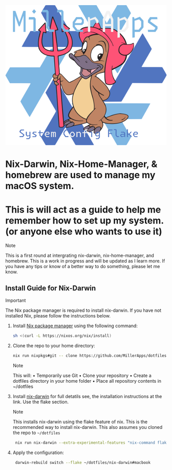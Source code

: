 ![nix-darwin-flake](nix-darwin-flake.png)

# Nix-Darwin, Nix-Home-Manager, & homebrew are used to manage my macOS system.
# This is will act as a guide to help me remember how to set up my system. (or anyone else who wants to use it)

> [!NOTE]
> This is a first round at intergrating nix-darwin, nix-home-manager, and homebrew. This is a work in progress and will be updated as I learn more.
> If you have any tips or know of a better way to do something, please let me know.

## Install Guide for Nix-Darwin

> [!IMPORTANT]
> The Nix package manager is required to install nix-darwin. If you have not installed Nix, please follow the instructions below.

1. Install [Nix package manager](https://nixos.org/download/#nix-install-macos) using the following command:
    ```sh
    sh <(curl -L https://nixos.org/nix/install)
   ```
2. Clone the repo to your home directory:
    ```sh
    nix run nixpkgs#git -- clone https://github.com/MillerApps/dotfiles.git ~/dotfiles
    ```
    > [!NOTE]
    > This will:
	> •	Temporarily use Git
	> •	Clone your repository
	> •	Create a dotfiles directory in your home folder
	> •	Place all repository contents in ~/dotfiles

3. Install [nix-darwin](https://github.com/LnL7/nix-darwin) for full detatils see, the installation instructions at the link. Use the flake section.
    
    > [!NOTE]
    > This installs nix-darwin using the flake feature of nix. This is the recommended way to install nix-darwin.
    > This also assumes you cloned the repo to `~/dotfiles`
    
    ```sh
     nix run nix-darwin --extra-experimental-features "nix-command flakes" -- switch --flake ~/dotfiles/nix-darwin#macbook
     ```
4. Apply the configuration:
    ```sh
     darwin-rebuild switch --flake ~/dotfiles/nix-darwin#macbook
    ```

